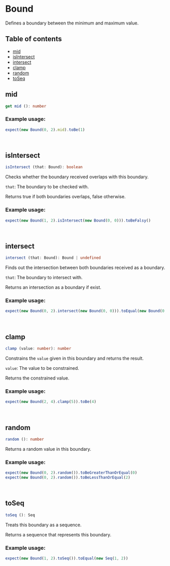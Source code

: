 # Bound
Defines a boundary between the minimum and maximum value.

## Table of contents
- [mid](https://github.com/ii887522/hydro/blob/master/docs/struct/Bound.md#mid)
- [isIntersect](https://github.com/ii887522/hydro/blob/master/docs/struct/Bound.md#isIntersect)
- [intersect](https://github.com/ii887522/hydro/blob/master/docs/struct/Bound.md#intersect)
- [clamp](https://github.com/ii887522/hydro/blob/master/docs/struct/Bound.md#clamp)
- [random](https://github.com/ii887522/hydro/blob/master/docs/struct/Bound.md#random)
- [toSeq](https://github.com/ii887522/hydro/blob/master/docs/struct/Bound.md#toSeq)

## **mid**
```ts
get mid (): number
```

### **Example usage:**
```ts
expect(new Bound(0, 2).mid).toBe(1)
```
<br />

## **isIntersect**
```ts
isIntersect (that: Bound): boolean
```
Checks whether the boundary received overlaps with this boundary.

`that`: The boundary to be checked with.

Returns true if both boundaries overlaps, false otherwise.

### **Example usage:**
```ts
expect(new Bound(1, 2).isIntersect(new Bound(0, 0))).toBeFalsy()
```
<br />

## **intersect**
```ts
intersect (that: Bound): Bound | undefined
```
Finds out the intersection between both boundaries received as a boundary.

`that`: The boundary to intersect with.

Returns an intersection as a boundary if exist.

### **Example usage:**
```ts
expect(new Bound(0, 2).intersect(new Bound(0, 0))).toEqual(new Bound(0, 0))
```
<br />

## **clamp**
```ts
clamp (value: number): number
```
Constrains the `value` given in this boundary and returns the result.

`value`: The value to be constrained.

Returns the constrained value.

### **Example usage:**
```ts
expect(new Bound(2, 4).clamp(5)).toBe(4)
```
<br />

## **random**
```ts
random (): number
```
Returns a random value in this boundary.

### **Example usage:**
```ts
expect(new Bound(0, 2).random()).toBeGreaterThanOrEqual(0)
expect(new Bound(0, 2).random()).toBeLessThanOrEqual(2)
```
<br />

## **toSeq**
```ts
toSeq (): Seq
```
Treats this boundary as a sequence.

Returns a sequence that represents this boundary.

### **Example usage:**
```ts
expect(new Bound(1, 2).toSeq()).toEqual(new Seq(1, 2))
```
<br />

